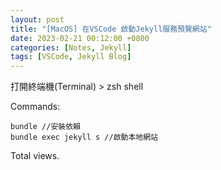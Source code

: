 ```yaml
---
layout: post
title: "[MacOS] 在VSCode 啟動Jekyll服務預覽網站"
date: 2023-02-21 00:12:00 +0800
categories: [Notes, Jekyll]
tags: [VSCode, Jekyll Blog]
---
```


打開終端機(Terminal) > zsh shell

Commands:
```shell
bundle //安裝依賴
bundle exec jekyll s //啟動本地網站
```

<!-- script pointing to busuanzi.js start-->
<script async src="/assets/js/busuanzi.pure.mini.js"></script>
<span id="busuanzi_container_page_pv">Total <span id="busuanzi_value_page_pv"></span>views.</span>
<!-- script pointing to busuanzi.js end-->